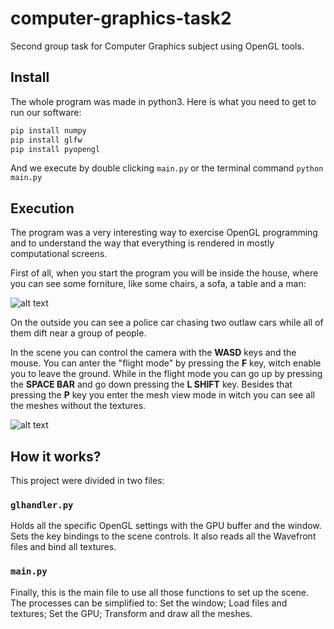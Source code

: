 # computer-graphics-task2
Second group task for Computer Graphics subject using OpenGL tools.

## Install

The whole program was made in python3. Here is what you need to get to run our software:

```py
pip install numpy
pip install glfw
pip install pyopengl
```

And we execute by double clicking ``main.py`` or the terminal command ``python main.py`` 

## Execution

The program was a very interesting way to exercise OpenGL programming and to understand the way that everything is rendered in mostly computational screens.

First of all, when you start the program you will be inside the house, where you can see some forniture, like some chairs, a sofa, a table and a man:

![alt text](https://i.imgur.com/wRrG2nu.png)

On the outside you can see a police car chasing two outlaw cars while all of them dift near a group of people.


In the scene you can control the camera with the **WASD** keys and the mouse.
You can anter the "flight mode" by pressing the **F** key, witch enable you to leave the ground. While in the flight mode you can go up by pressing the **SPACE BAR** and go down pressing the **L SHIFT** key.
Besides that pressing the **P** key you enter the mesh view mode in witch you can see all the meshes without the textures.

![alt text](https://i.imgur.com/8PdQ7vL.gif)

## How it works?

This project were divided in two files:



### ``glhandler.py``

Holds all the specific OpenGL settings with the GPU buffer and the window. Sets the key bindings to the scene controls. It also reads all the Wavefront files and bind all textures.



### ``main.py``

Finally, this is the main file to use all those functions to set up the scene. The processes can be simplified to: Set the window; Load files and textures; Set the GPU; Transform and draw all the meshes.
